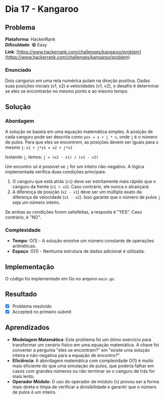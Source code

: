 # Dia 17 - Kangaroo

## Problema

**Plataforma**: HackerRank  
**Dificuldade**: 🟢 Easy  
**Link**: [https://www.hackerrank.com/challenges/kangaroo/problem](https://www.hackerrank.com/challenges/kangaroo/problem)

### Enunciado

Dois cangurus em uma reta numérica pulam na direção positiva. Dadas suas posições iniciais (x1, x2) e velocidades (v1, v2), o desafio é determinar se eles se encontrarão no mesmo ponto e ao mesmo tempo.

## Solução

### Abordagem

A solução se baseia em uma equação matemática simples. A posição de cada canguru pode ser descrita como `pos = x + j * v`, onde `j` é o número de pulos. Para que eles se encontrem, as posições devem ser iguais para o mesmo `j`:
`x1 + j*v1 = x2 + j*v2`

Isolando `j`, temos:
`j = (x2 - x1) / (v1 - v2)`

Um encontro só é possível se `j` for um inteiro não-negativo. A lógica implementada verifica duas condições principais:
1.  O canguru que está atrás (`x1`) deve ser estritamente mais rápido que o canguru da frente (`v1 > v2`). Caso contrário, ele nunca o alcançará.
2.  A diferença de posição (`x2 - x1`) deve ser um múltiplo exato da diferença de velocidade (`v1 - v2`). Isso garante que o número de pulos `j` seja um número inteiro.

Se ambas as condições forem satisfeitas, a resposta é "YES". Caso contrário, é "NO".

### Complexidade

- **Tempo**: O(1) - A solução envolve um número constante de operações aritméticas.
- **Espaço**: O(1) - Nenhuma estrutura de dados adicional é utilizada.

## Implementação

O código foi implementado em Go no arquivo `main.go`.

## Resultado

- [x] Problema resolvido
- [x] Accepted no primeiro submit

## Aprendizados

- **Modelagem Matemática**: Este problema foi um ótimo exercício para transformar um cenário físico em uma equação matemática. A chave foi converter a pergunta "eles se encontram?" em "existe uma solução inteira e não-negativa para a equação de encontro?".
- **Eficiência**: A abordagem matemática com complexidade O(1) é muito mais eficiente do que uma simulação de pulos, que poderia falhar em casos com grandes números ou não terminar se o canguru de trás for mais lento.
- **Operador Módulo**: O uso do operador de módulo (`%`) provou ser a forma mais direta e limpa de verificar a divisibilidade e garantir que o número de pulos é um inteiro.
